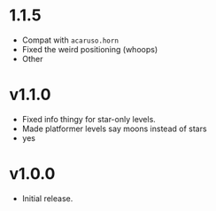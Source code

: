 # 1.1.5
* Compat with `acaruso.horn`
* Fixed the weird positioning (whoops)
* Other

# v1.1.0

* Fixed info thingy for star-only levels.
* Made platformer levels say moons instead of stars
* yes

# v1.0.0

 * Initial release.
